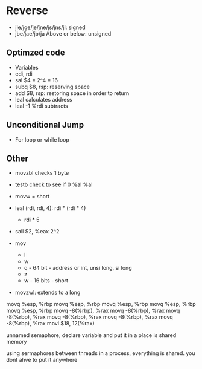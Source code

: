 # Reverse
- jle/jge/je/jne/js/jns/jl: signed
- jbe/jae/jb/ja Above or below: unsigned

## Optimzed code
- Variables
- edi, rdi
- sal $4 = 2^4 = 16
- subq $8, rsp: reserving space
- add $8, rsp: restoring space in order to return
- leal calculates address
- leal -1 %rdi subtracts 

## Unconditional Jump
- For loop or while loop

## Other
- movzbl checks 1 byte
- testb check to see if 0 %al %al
- movw = short
- leal (rdi, rdi, 4): rdi * (rdi * 4)
    - rdi * 5
- sall $2, %eax 2^2

- mov
    - l
    - w
    - q - 64 bit - address or int, unsi long, si long
    - z
    - w - 16 bits - short

- movzwl: extends to a long


movq %esp, %rbp
movq %esp, %rbp
movq %esp, %rbp
movq %esp, %rbp
movq %esp, %rbp
movq -8(%rbp), %rax
movq -8(%rbp), %rax
movq -8(%rbp), %rax
movq -8(%rbp), %rax
movq -8(%rbp), %rax
movq -8(%rbp), %rax
movl $18, 12(%rax)

unnamed semaphore,
declare variable and put it in a place is shared memory

using sermaphores between threads in a process, everything is shared. you dont ahve to put it anywhere